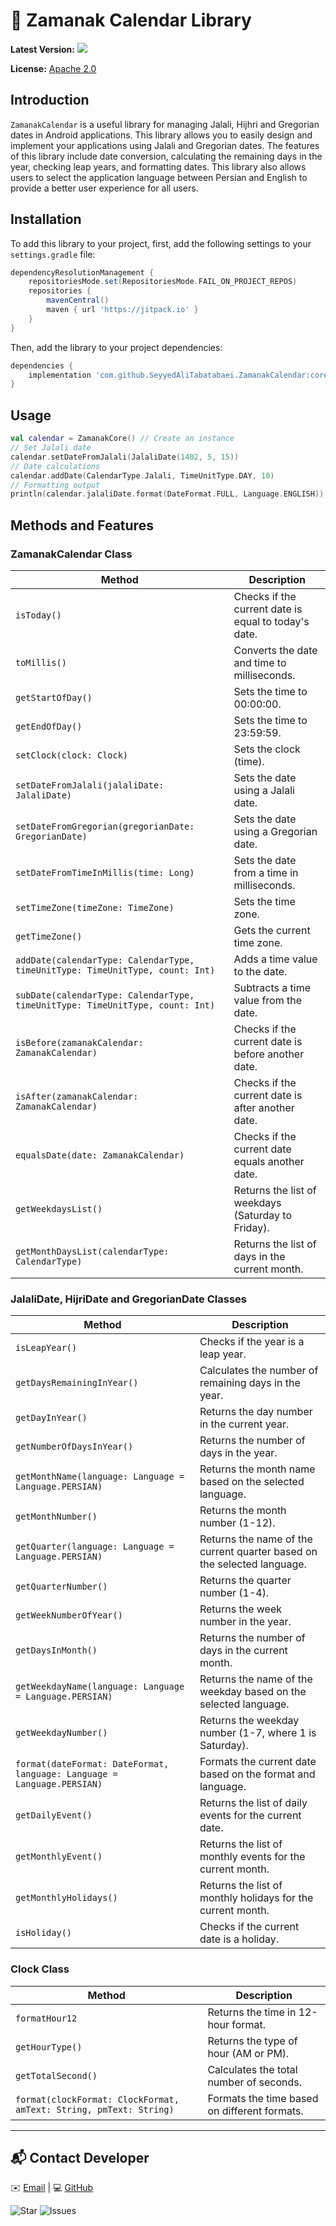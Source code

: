 # 📅 Zamanak Calendar Library 
**Latest Version:** [![](https://jitpack.io/v/SeyyedAliTabatabaei/ZamanakCalendar.svg)](https://jitpack.io/#SeyyedAliTabatabaei/ZamanakCalendar)

**License:** [Apache 2.0](https://opensource.org/licenses/Apache-2.0)  


## Introduction
`ZamanakCalendar` is a useful library for managing Jalali, Hijhri and Gregorian dates in Android applications. This library allows you to easily design and implement your applications using Jalali and Gregorian dates. The features of this library include date conversion, calculating the remaining days in the year, checking leap years, and formatting dates. This library also allows users to select the application language between Persian and English to provide a better user experience for all users.

## Installation
To add this library to your project, first, add the following settings to your `settings.gradle` file:
```groovy
dependencyResolutionManagement {
    repositoriesMode.set(RepositoriesMode.FAIL_ON_PROJECT_REPOS)
    repositories {
        mavenCentral()
        maven { url 'https://jitpack.io' }
    }
}
```

Then, add the library to your project dependencies:
```groovy
dependencies {
    implementation 'com.github.SeyyedAliTabatabaei.ZamanakCalendar:core:[Latest Version]'
}
```

## Usage
```kotlin
val calendar = ZamanakCore() // Create an instance
// Set Jalali date
calendar.setDateFromJalali(JalaliDate(1402, 5, 15))
// Date calculations
calendar.addDate(CalendarType.Jalali, TimeUnitType.DAY, 10)
// Formatting output
println(calendar.jalaliDate.format(DateFormat.FULL, Language.ENGLISH))
```

## Methods and Features
### ZamanakCalendar Class
| Method | Description |
|--------|-------------|
| `isToday()` | Checks if the current date is equal to today's date. |
| `toMillis()` | Converts the date and time to milliseconds. |
| `getStartOfDay()` | Sets the time to 00:00:00. |
| `getEndOfDay()` | Sets the time to 23:59:59. |
| `setClock(clock: Clock)` | Sets the clock (time). |
| `setDateFromJalali(jalaliDate: JalaliDate)` | Sets the date using a Jalali date. |
| `setDateFromGregorian(gregorianDate: GregorianDate)` | Sets the date using a Gregorian date. |
| `setDateFromTimeInMillis(time: Long)` | Sets the date from a time in milliseconds. |
| `setTimeZone(timeZone: TimeZone)` | Sets the time zone. |
| `getTimeZone()` | Gets the current time zone. |
| `addDate(calendarType: CalendarType, timeUnitType: TimeUnitType, count: Int)` | Adds a time value to the date. |
| `subDate(calendarType: CalendarType, timeUnitType: TimeUnitType, count: Int)` | Subtracts a time value from the date. |
| `isBefore(zamanakCalendar: ZamanakCalendar)` | Checks if the current date is before another date. |
| `isAfter(zamanakCalendar: ZamanakCalendar)` | Checks if the current date is after another date. |
| `equalsDate(date: ZamanakCalendar)` | Checks if the current date equals another date. |
| `getWeekdaysList()` | Returns the list of weekdays (Saturday to Friday). |
| `getMonthDaysList(calendarType: CalendarType)` | Returns the list of days in the current month. |

### JalaliDate, HijriDate and GregorianDate Classes
| Method | Description |
|--------|-------------|
| `isLeapYear()` | Checks if the year is a leap year. |
| `getDaysRemainingInYear()` | Calculates the number of remaining days in the year. |
| `getDayInYear()` | Returns the day number in the current year. |
| `getNumberOfDaysInYear()` | Returns the number of days in the year. |
| `getMonthName(language: Language = Language.PERSIAN)` | Returns the month name based on the selected language. |
| `getMonthNumber()` | Returns the month number (1-12). |
| `getQuarter(language: Language = Language.PERSIAN)` | Returns the name of the current quarter based on the selected language. |
| `getQuarterNumber()` | Returns the quarter number (1-4). |
| `getWeekNumberOfYear()` | Returns the week number in the year. |
| `getDaysInMonth()` | Returns the number of days in the current month. |
| `getWeekdayName(language: Language = Language.PERSIAN)` | Returns the name of the weekday based on the selected language. |
| `getWeekdayNumber()` | Returns the weekday number (1-7, where 1 is Saturday). |
| `format(dateFormat: DateFormat, language: Language = Language.PERSIAN)` | Formats the current date based on the format and language. |
| `getDailyEvent()` | Returns the list of daily events for the current date. |
| `getMonthlyEvent()` | Returns the list of monthly events for the current month. |
| `getMonthlyHolidays()` | Returns the list of monthly holidays for the current month. |
| `isHoliday()` | Checks if the current date is a holiday. |

### Clock Class
| Method | Description |
|--------|-------------|
| `formatHour12` | Returns the time in 12-hour format. |
| `getHourType()` | Returns the type of hour (AM or PM). |
| `getTotalSecond()` | Calculates the total number of seconds. |
| `format(clockFormat: ClockFormat, amText: String, pmText: String)` | Formats the time based on different formats. |

---

<div align="left">
    <h2>📬 Contact Developer</h2>
    <p>
        ✉️ <a href="mailto:SeyyedAliTabatabaei7@gmail.com">Email</a> |
        💻 <a href="https://github.com/SeyyedAliTabatabaei">GitHub</a>
    </p>
    <p>
        <img src="https://img.shields.io/badge/Star_on_GitHub-🌟-yellow" alt="Star">
        <img src="https://img.shields.io/badge/Report_Issues-🐞-red" alt="Issues">
    </p>
</div>
